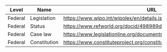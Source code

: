 | Level | Name | URL |
|---|---|---|
| Federal | Legislation | https://www.wipo.int/wipolex/en/details.jsp?id=225185 |
| Federal | Status | https://www.refworld.org/docid/498989d92.html |
| Federal | Case law | https://www.legislationline.org/documents/docview/id/13284 |
| Federal | Constitution | https://www.constituteproject.org/constitution/Equatorial_Guinea_2011.pdf |